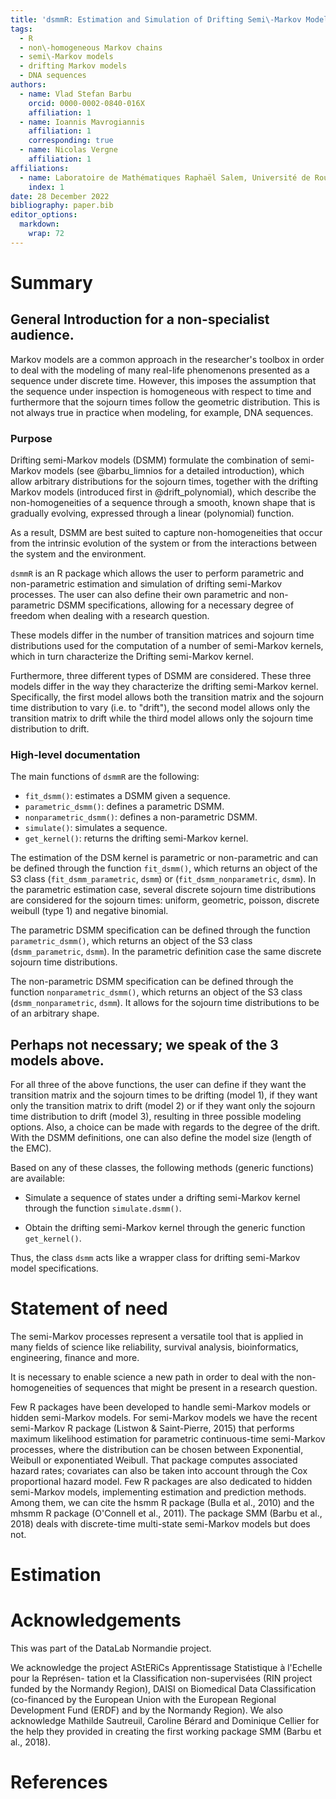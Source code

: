 ```yaml
---
title: 'dsmmR: Estimation and Simulation of Drifting Semi\-Markov Models'
tags:
  - R
  - non\-homogeneous Markov chains 
  - semi\-Markov models
  - drifting Markov models
  - DNA sequences
authors:
  - name: Vlad Stefan Barbu
    orcid: 0000-0002-0840-016X
    affiliation: 1 
  - name: Ioannis Mavrogiannis
    affiliation: 1
    corresponding: true
  - name: Nicolas Vergne
    affiliation: 1
affiliations:
  - name: Laboratoire de Mathématiques Raphaël Salem, Université de Rouen Normandie, France
    index: 1
date: 28 December 2022
bibliography: paper.bib
editor_options: 
  markdown: 
    wrap: 72
---
```


# Summary

## General Introduction for a non-specialist audience.

Markov models are a common approach in the researcher's toolbox in order to deal with the modeling of many real-life phenomenons presented as a sequence under discrete time. However, this imposes the assumption that the sequence under inspection is homogeneous with respect to time and furthermore that the sojourn times follow the geometric distribution. This is not always true in practice when modeling, for example, DNA sequences. 

### Purpose

Drifting semi-Markov models (DSMM) formulate the combination of semi-Markov models (see @barbu_limnios for a detailed introduction), which allow arbitrary distributions for the sojourn times, together with the drifting Markov models (introduced first in @drift_polynomial), which describe the non-homogeneities of a sequence through a smooth, known shape that is gradually evolving, expressed through a linear (polynomial) function.

As a result, DSMM are best suited to capture non-homogeneities that occur from the intrinsic evolution of the system or from the interactions between the system and the environment.

`dsmmR` is an R package which allows the user to perform parametric and non-parametric estimation and simulation of drifting semi-Markov processes. The user can also define their own parametric and non-parametric DSMM specifications, allowing for a necessary degree of freedom when dealing with a research question.


These models differ in the number of transition matrices and sojourn time distributions used for the computation of a number of semi-Markov kernels, which in turn characterize the Drifting semi-Markov kernel. 

Furthermore, three different types of DSMM are considered. These three models differ in the way they characterize the drifting semi-Markov kernel. Specifically, the first model allows both the transition matrix and the sojourn time distribution to vary (i.e. to "drift"), the second model allows only the transition matrix to drift while the third model allows only the sojourn time distribution to drift.

### High-level documentation

The main functions of `dsmmR` are the following:

-   `fit_dsmm()`: estimates a DSMM given a sequence.
-   `parametric_dsmm()`: defines a parametric DSMM.
-   `nonparametric_dsmm()`: defines a non-parametric DSMM.
-   `simulate()`: simulates a sequence.
-   `get_kernel()`: returns the drifting semi-Markov kernel.

The estimation of the DSM kernel is parametric or non-parametric and can be defined through the function `fit_dsmm()`, which returns an object of the S3 class (`fit_dsmm_parametric`, `dsmm`) or (`fit_dsmm_nonparametric`, `dsmm`). In the parametric estimation case, several discrete sojourn time distributions are considered for the sojourn times: uniform, geometric, poisson, discrete weibull (type 1) and negative binomial.



The parametric DSMM specification can be defined through the function `parametric_dsmm()`, which returns an object of the S3 class (`dsmm_parametric`, `dsmm`). In the parametric definition case the same discrete sojourn time distributions. 

The non-parametric DSMM specification can be defined through the function `nonparametric_dsmm()`, which returns an object of the S3 class (`dsmm_nonparametric`, `dsmm`). It allows for the sojourn time distributions to be of an arbitrary shape.


## Perhaps not necessary; we speak of the 3 models above.
For all three of the above functions, the user can define if they want the transition matrix and the sojourn times to be drifting (model 1), if they want only the transition matrix to drift (model 2) or if they want only the sojourn time distribution to drift (model 3), resulting in three possible modeling options. Also, a choice can be made with regards to the degree of the drift. With the DSMM definitions, one can also define the model size (length of the EMC).

Based on any of these classes, the following methods (generic functions)
are available:

-   Simulate a sequence of states under a drifting semi-Markov kernel
    through the function `simulate.dsmm()`.

-   Obtain the drifting semi-Markov kernel through the generic function
    `get_kernel()`.

Thus, the class `dsmm` acts like a wrapper class for drifting
semi-Markov model specifications.


# Statement of need

The semi-Markov processes represent a versatile tool that is applied in many fields of science like reliability, survival analysis, bioinformatics, engineering, finance and more.

It is necessary to enable science a new path in order to deal with the non-homogeneities of sequences that might be present in a research question.

Few R packages have been developed to handle semi-Markov models or hidden semi-Markov models. For semi-Markov models we have the recent semi-Markov R package (Listwon & Saint-Pierre, 2015) that performs maximum likelihood estimation for parametric continuous-time semi-Markov processes, where the distribution can be chosen between Exponential, Weibull or exponentiated Weibull. That package computes associated hazard rates; covariates can also be taken into account through the Cox proportional hazard model. Few R packages are also dedicated to hidden semi-Markov models, implementing estimation and prediction methods. Among them, we can cite the hsmm R package (Bulla et al., 2010) and the mhsmm R package (O'Connell et al., 2011). The package SMM (Barbu et al., 2018) deals with discrete-time multi-state semi-Markov models but does not.

# Estimation

# Acknowledgements

This was part of the DataLab Normandie project.

We acknowledge the project AStERiCs Apprentissage Statistique à l'Echelle pour la Représen- tation et la Classification non-supervisées (RIN project funded by the Normandy Region), DAISI on Biomedical Data Classification (co-financed by the European Union with the European Regional Development Fund (ERDF) and by the Normandy Region). We also acknowledge Mathilde Sautreuil, Caroline Bérard and Dominique Cellier for the help they provided in creating the first working package SMM (Barbu et al., 2018).

# References
